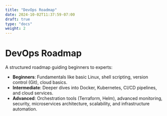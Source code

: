 ```yaml
---
title: "DevOps Roadmap"
date: 2024-10-02T11:37:59-07:00
draft: true
type: "docs"
weight: 2
---
```


# DevOps Roadmap

A structured roadmap guiding beginners to experts:

- **Beginners**: Fundamentals like basic Linux, shell scripting, version control (Git), cloud basics.
- **Intermediate**: Deeper dives into Docker, Kubernetes, CI/CD pipelines, and cloud services.
- **Advanced**: Orchestration tools (Terraform, Helm), advanced monitoring, security, microservices architecture, scalability, and infrastructure automation.
